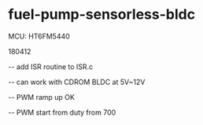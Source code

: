 # fuel-pump-sensorless-bldc

MCU: HT6FM5440

180412

-- add ISR routine to ISR.c

-- can work with CDROM BLDC at 5V~12V

-- PWM ramp up OK

-- PWM start from duty from 700

